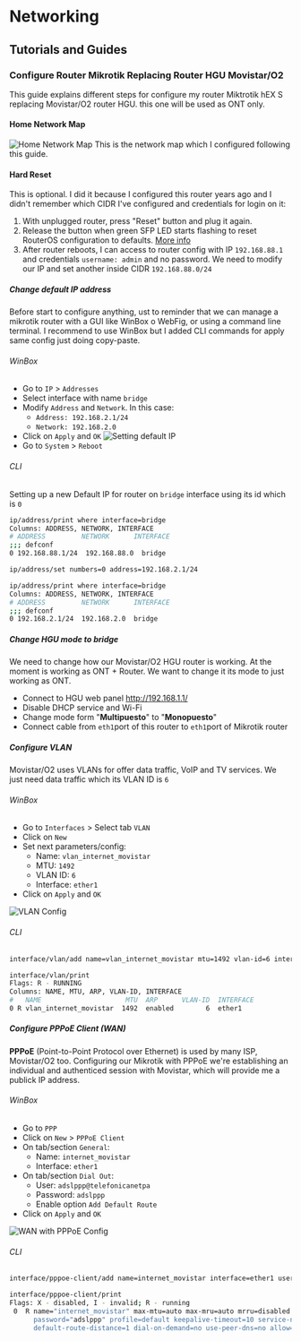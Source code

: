 # Networking


## Tutorials and Guides

### Configure Router Mikrotik Replacing Router HGU Movistar/O2
This guide explains different steps for configure my router Miktrotik hEX S replacing Movistar/O2 router HGU. this one will be used as ONT only.

#### Home Network Map
![Home Network Map](./images/home_network.png "Home Network Map")
This is the network map which I configured following this guide.

#### Hard Reset
This is optional. I did it because I configured this router years ago and I didn't remember which CIDR I've configured and credentials for login on it:
1. With unplugged router, press "Reset" button and plug it again.
2. Release the button when green SFP LED starts flashing to reset RouterOS configuration to defaults. [More info](https://help.mikrotik.com/docs/spaces/UM/pages/18350173/hEX+S#hEXS-Powering)
3. After router reboots, I can access to router config with IP `192.168.88.1` and credentials `username: admin` and no password. We need to modify our IP and set another inside CIDR `192.168.88.0/24`


##### Change default IP address
Before start to configure anything, ust to reminder that we can manage a mikrotik router with a GUI like WinBox o WebFig, or using a command line terminal.
I recommend to use WinBox but I added CLI commands for apply same config just doing copy-paste.
###### WinBox
- Go to `IP` > `Addresses`
- Select interface with name `bridge`
- Modify `Address` and `Network`. In this case:
    - `Address: 192.168.2.1/24`
    - `Network: 192.168.2.0`
- Click on `Apply` and `OK`
![Setting default IP](./images/change_default_IP.png)
- Go to `System` > `Reboot`


###### CLI
Setting up a new Default IP for router on `bridge` interface using its id which is `0`

```bash
ip/address/print where interface=bridge
Columns: ADDRESS, NETWORK, INTERFACE
# ADDRESS         NETWORK      INTERFACE
;;; defconf
0 192.168.88.1/24  192.168.88.0  bridge

ip/address/set numbers=0 address=192.168.2.1/24

ip/address/print where interface=bridge
Columns: ADDRESS, NETWORK, INTERFACE
# ADDRESS         NETWORK      INTERFACE
;;; defconf
0 192.168.2.1/24  192.168.2.0  bridge
```

##### Change HGU mode to bridge
We need to change how our Movistar/O2 HGU router is working. At the moment is working as ONT + Router. We want to change it its mode to just working as ONT.
* Connect to HGU web panel http://192.168.1.1/
* Disable DHCP service and Wi-Fi
* Change mode form "**Multipuesto**" to "**Monopuesto**"
* Connect cable from `eth1`port of this router to `eth1`port of Mikrotik router

##### Configure VLAN
Movistar/O2 uses VLANs for offer data traffic, VoIP and TV services. We just need data traffic which its VLAN ID is `6`
###### WinBox
* Go to `Interfaces` > Select tab `VLAN`
* Click on `New`
* Set next parameters/config:
    * Name: `vlan_internet_movistar`
    * MTU: `1492`
    * VLAN ID: `6`
    * Interface: `ether1`
* Click on `Apply` and `OK`

![VLAN Config](./images/vlan_config.png "VLAN Config")

###### CLI
```bash
interface/vlan/add name=vlan_internet_movistar mtu=1492 vlan-id=6 interface=ether1

interface/vlan/print
Flags: R - RUNNING
Columns: NAME, MTU, ARP, VLAN-ID, INTERFACE
#   NAME                     MTU  ARP      VLAN-ID  INTERFACE
0 R vlan_internet_movistar  1492  enabled        6  ether1
```

##### Configure PPPoE Client (WAN)
**PPPoE** (Point-to-Point Protocol over Ethernet) is used by many ISP, Movistar/O2 too. Configuring our Mikrotik with PPPoE we're establishing an individual and authenticed session with Movistar, which will provide me a publick IP address.
###### WinBox
* Go to `PPP` 
* Click on `New` > `PPPoE Client`
* On tab/section `General`:
    * Name: `internet_movistar`
    * Interface: `ether1`
* On tab/section `Dial Out`:
    * User: `adslppp@telefonicanetpa`
    * Password: `adslppp`
    * Enable option `Add Default Route`
* Click on `Apply` and `OK`

![WAN with PPPoE Config](./images/wan_pppoe_config.png "WAN with PPPoE Config")

###### CLI
```bash
interface/pppoe-client/add name=internet_movistar interface=ether1 user=adslppp@telefonicanetpa password=adslppp add-default-route=yes disabled=no

interface/pppoe-client/print
Flags: X - disabled, I - invalid; R - running
 0  R name="internet_movistar" max-mtu=auto max-mru=auto mrru=disabled interface=ether1 user="adslppp@telefonicanetpa>
      password="adslppp" profile=default keepalive-timeout=10 service-name="" ac-name="" add-default-route=yes
      default-route-distance=1 dial-on-demand=no use-peer-dns=no allow=pap,chap,mschap1,mschap2
```
